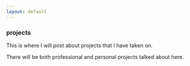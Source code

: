 ```yaml
---
layout: default
---
```

<div class="blurb">
         <section>
            <!-- FIRST BLOCK -->
            <div id="first-block">
               <div class="line">
                  <div class="margin-bottom">
                     <div class="margin">
                        <article class="s-12">
                           <h1>projects</h1>
                           <p>This is where I will post about projects that I have taken on.</p>
                           <p>There will be both professional and personal projects talked about here.</p>
                                 <h1><a href="/projects/personal" personal></a></h1> <h1><a href="/projects/professional" professional></a></h1>
                        </article>
                     </div>
                  </div>
               </div>
            </div>
         </section>
</div><!-- /.blurb -->
